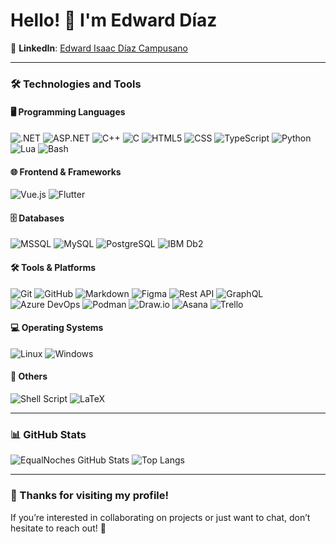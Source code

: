 # Hello! 👋 I'm Edward Díaz
 

💼 **LinkedIn**: [Edward Isaac Díaz Campusano](https://www.linkedin.com/in/edward-isaac-d%C3%ADaz-campusano-20a144280/)

---

### 🛠️ Technologies and Tools 

#### 🖥️ Programming Languages  
![.NET](https://img.shields.io/badge/.NET-512BD4?style=for-the-badge&logo=dotnet&logoColor=white) ![ASP.NET](https://img.shields.io/badge/ASP.NET-512BD4?style=for-the-badge&logo=dotnet&logoColor=white) ![C++](https://img.shields.io/badge/C++-00599C?style=for-the-badge&logo=cplusplus&logoColor=white) ![C](https://img.shields.io/badge/C-A8B9CC?style=for-the-badge&logo=c&logoColor=white) ![HTML5](https://img.shields.io/badge/HTML5-E34F26?style=for-the-badge&logo=html5&logoColor=white) ![CSS](https://img.shields.io/badge/CSS-1572B6?style=for-the-badge&logo=css3&logoColor=white) ![TypeScript](https://img.shields.io/badge/TypeScript-3178C6?style=for-the-badge&logo=typescript&logoColor=white) ![Python](https://img.shields.io/badge/Python-3776AB?style=for-the-badge&logo=python&logoColor=white) ![Lua](https://img.shields.io/badge/Lua-2C2D72?style=for-the-badge&logo=lua&logoColor=white) ![Bash](https://img.shields.io/badge/Bash-4EAA25?style=for-the-badge&logo=gnu-bash&logoColor=white)

#### 🌐 Frontend & Frameworks  
![Vue.js](https://img.shields.io/badge/Vue.js-4FC08D?style=for-the-badge&logo=vue.js&logoColor=white) ![Flutter](https://img.shields.io/badge/Flutter-02569B?style=for-the-badge&logo=flutter&logoColor=white)  

#### 🗄️ Databases  
![MSSQL](https://img.shields.io/badge/MSSQL-CC2927?style=for-the-badge&logo=microsoftsqlserver&logoColor=white) ![MySQL](https://img.shields.io/badge/MySQL-4479A1?style=for-the-badge&logo=mysql&logoColor=white) ![PostgreSQL](https://img.shields.io/badge/PostgreSQL-336791?style=for-the-badge&logo=postgresql&logoColor=white)  ![IBM Db2](https://img.shields.io/badge/IBM%20Db2-054ADA?style=for-the-badge&logo=ibm&logoColor=white)

#### 🛠️ Tools & Platforms  
![Git](https://img.shields.io/badge/Git-F05032?style=for-the-badge&logo=git&logoColor=white) ![GitHub](https://img.shields.io/badge/GitHub-181717?style=for-the-badge&logo=github&logoColor=white) ![Markdown](https://img.shields.io/badge/Markdown-000000?style=for-the-badge&logo=markdown&logoColor=white) ![Figma](https://img.shields.io/badge/Figma-F24E1E?style=for-the-badge&logo=figma&logoColor=white) ![Rest API](https://img.shields.io/badge/Rest%20API-FF6C37?style=for-the-badge&logo=restapi&logoColor=white) ![GraphQL](https://img.shields.io/badge/GraphQL-E10098?style=for-the-badge&logo=graphql&logoColor=white) ![Azure DevOps](https://img.shields.io/badge/Azure%20DevOps-0078D7?style=for-the-badge&logo=azure-devops&logoColor=white) ![Podman](https://img.shields.io/badge/Podman-892CA0?style=for-the-badge&logo=podman&logoColor=white) ![Draw.io](https://img.shields.io/badge/Draw.io-F24E1E?style=for-the-badge&logo=draw.io&logoColor=white) ![Asana](https://img.shields.io/badge/Asana-%2300C4CC.svg?style=for-the-badge&logo=Asana&logoColor=white) ![Trello](https://img.shields.io/badge/Trello-%2300C4CC.svg?style=for-the-badge&logo=Trello&logoColor=white)


#### 💻 Operating Systems  
![Linux](https://img.shields.io/badge/Linux-FCC624?style=for-the-badge&logo=linux&logoColor=black) ![Windows](https://img.shields.io/badge/Windows-0078D6?style=for-the-badge&logo=windows&logoColor=white)  

#### 📄 Others  
![Shell Script](https://img.shields.io/badge/Shell_Script-121011?style=for-the-badge&logo=gnu-bash&logoColor=white) ![LaTeX](https://img.shields.io/badge/LaTeX-008080?style=for-the-badge&logo=latex&logoColor=white)

---

### 📊 GitHub Stats

![EqualNoches GitHub Stats](https://github-readme-stats.vercel.app/api?username=EqualNoches&show_icons=true&theme=radical)
![Top Langs](https://github-readme-stats.vercel.app/api/top-langs/?username=EqualNoches&layout=compact&theme=radical)

---

### 🌟 Thanks for visiting my profile!

If you’re interested in collaborating on projects or just want to chat, don’t hesitate to reach out! 🚀
